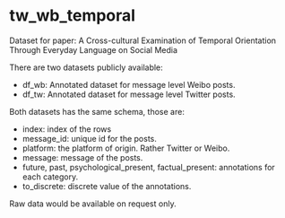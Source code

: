 # tw_wb_temporal
Dataset for paper: A Cross-cultural Examination of Temporal Orientation Through Everyday  Language on Social Media

There are two datasets publicly available:
* df_wb: Annotated dataset for message level Weibo posts.
* df_tw: Annotated dataset for message level Twitter posts.

Both datasets has the same schema, those are:

* index: index of the rows
* message_id: unique id for the posts.
* platform: the platform of origin. Rather Twitter or Weibo.
* message: message of the posts.
* future, past, psychological_present, factual_present: annotations for each category.
* to_discrete: discrete value of the annotations.

Raw data would be available on request only.
